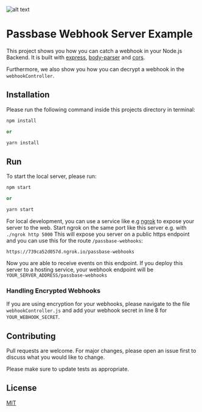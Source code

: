 ![alt text](https://passbase.com/assets-v2/images/meta.jpg "Passbase Header")

# Passbase Webhook Server Example

This project shows you how you can catch a webhook in your Node.js Backend. It is built with [express](https://www.npmjs.com/package/express), [body-parser](https://www.npmjs.com/package/body-parser) and [cors](https://www.npmjs.com/package/cors).

Furthermore, we also show you how you can decrypt a webhook in the `webhookController`.

## Installation

Please run the following command inside this projects directory in terminal:

```python
npm install

or

yarn install
```

## Run

To start the local server, please run:

```python
npm start

or

yarn start
```

For local development, you can use a service like e.g [ngrok](https://ngrok.com/) to expose your server to the web. Start ngrok on the same port like this server e.g. with `./ngrok http 5000` This will expose you server on a public https endpoint and you can use this for the route `/passbase-webhooks`:

`https://739ca52d057d.ngrok.io/passbase-webhooks`

Now you are able to receive events on this endpoint. If you deploy this server to a hosting service, your webhook endpoint will be `YOUR_SERVER_ADDRESS/passbase-webhooks`

### Handling Encrypted Webhooks

If you are using encryption for your webhooks, please navigate to the file `webhookController.js` and add your webhook secret in line 8 for `YOUR_WEBHOOK_SECRET`.

## Contributing

Pull requests are welcome. For major changes, please open an issue first to discuss what you would like to change.

Please make sure to update tests as appropriate.

## License

[MIT](https://choosealicense.com/licenses/mit/)
